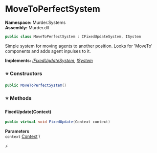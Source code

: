 # MoveToPerfectSystem

**Namespace:** Murder.Systems \
**Assembly:** Murder.dll

```csharp
public class MoveToPerfectSystem : IFixedUpdateSystem, ISystem
```

Simple system for moving agents to another position. Looks for 'MoveTo' components and adds agent inpulses to it.

**Implements:** _[IFixedUpdateSystem](../..//Bang/Systems/IFixedUpdateSystem.html), [ISystem](../..//Bang/Systems/ISystem.html)_

### ⭐ Constructors
```csharp
public MoveToPerfectSystem()
```

### ⭐ Methods
#### FixedUpdate(Context)
```csharp
public virtual void FixedUpdate(Context context)
```

**Parameters** \
`context` [Context](../..//Bang/Contexts/Context.html) \



⚡